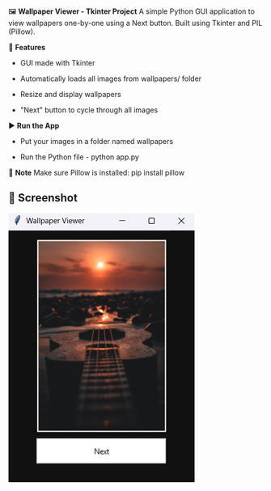 🖼️ **Wallpaper Viewer - Tkinter Project**
A simple Python GUI application to view wallpapers one-by-one using a Next button.
Built using Tkinter and PIL (Pillow).

🔧 **Features**
- GUI made with Tkinter

- Automatically loads all images from wallpapers/ folder

- Resize and display wallpapers

- "Next" button to cycle through all images


▶️ **Run the App**
- Put your images in a folder named wallpapers

- Run the Python file - python app.py

📌 **Note**
Make sure Pillow is installed:
pip install pillow


## 📸 Screenshot
![App Screenshot](screenshot.png)
